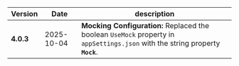 | Version | Date | description |
|---|---|---|
| **4.0.3** | 2025-10-04 | **Mocking Configuration:** Replaced the boolean `UseMock` property in `appSettings.json` with the string property **`Mock`**. |
